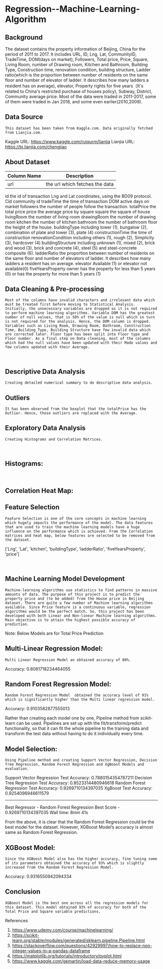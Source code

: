 # Regression--Machine-Learning-Algorithm

## Background
The dataset contains the property information of Beijing, China for the period of 2011 to 2017. It includes URL, ID, Lng, Lat, CommunityID, TradeTime, DOM(days on market), Followers, Total price, Price, Square, Living Room, number of Drawing room, Kitchen and Bathroom, Building Type, Construction time, renovation condition, building structure, Ladder ratio(which is the proportion between number of residents on the same floor and number of elevator of ladder. It describes how many ladders a resident has on average), elevator, Property rights for five years（It's related to China's restricted purchase of houses policy), Subway, District, Community average price. Most of the data were traded in 2011-2017, some of them were traded in Jan 2018, and some even earlier(2010,2009).

## Data Source
	This dataset has been taken from Kaggle.com. Data originally fetched from Lianjia.com. 
Kaggle URL: https://www.kaggle.com/ruiqurm/lianjia
Lianjia URL: https://bj.lianjia.com/chengjiao

## About Dataset

| Column Name | Description |
------------- | -------------
| url | the url which fetches the data |

id	the id of transaction
Lng and Lat 	coordinates, using the BD09 protocol.
Cid	community id
tradeTime	the time of transaction
DOM	active days on market
followers	the number of people follow the transaction.
totalPrice	the total price
price	the average price by square
square	the square of house
livingRoom	the number of living room
drawingRoom	the number of drawing room
kitchen	the number of kitchen
bathroom	the number of bathroom
floor	the height of the house.
buildingType	including tower (1), bungalow (2), combination of plate and tower (3), plate (4)
constructionTime	the time of construction
renovationCondition	including others (1), rough (2), Simplicity (3), hardcover (4)
buildingStructure	including unknown (1), mixed (2), brick and wood (3), brick and concrete (4), steel (5) and steel-concrete composite (6).
ladderRatio	the proportion between number of residents on the same floor and number of elevators of ladder. It describes how many ladders a resident has on average.
elevator	 Available (1) 
or elevator not available(0)
fiveYearsProperty	owner has the property for less than 5 years (0)
or has the property for more than 5 years (1)


## Data Cleaning & Pre-processing
	Most of the columns have invalid characters and irrelevant data which must be treated first before moving to Statistical Analysis. Initially, the unnecessary variables are dropped as it is not required to perform machine learning algorithms. Variable DOM has the greatest number of null values, that is 50% of the value is null which in turn is not required for the analysis. Hence, the DOM column is dropped. Variables such as Living Room, Drawing Room, Bathroom, Construction Time, Building Type, Building Structure have few invalid data which are corrected later. Floor type has been split into Floor type and Floor number. As a final step on Data cleaning, most of the columns which had the null values have been updated with their Mode values and few columns updated with their Average.

 
## Descriptive Data Analysis
	Creating detailed numerical summary to do descriptive data analysis.
 

## Outliers
	It has been observed from the boxplot that the totalPrice has the Outlier. Hence, those outliers are replaced with the Average.
 

## Exploratory Data Analysis
	Creating Histograms and Correlation Matrices.

 
## Histograms:
 

 
## Correlation Heat Map:
 
## Feature Selection
	Feature Selection is one of the core concepts in machine learning which hugely impacts the performance of the model. The data features that are used to train the machine learning models have a huge influence on the performance which is achieved. From the Correlation matrices and heat map, below features are selected to be removed from the dataset.
['Lng', 'Lat', 'kitchen', 'buildingType', 'ladderRatio', 'fiveYearsProperty', 'price']

 
## Machine Learning Model Development
	Machine-learning algorithms use statistics to find patterns in massive amounts of data. The purpose of this project is to predict the property price and (to be added) from the House price in Beijing dataset. There are quite a few number of Machine learning algorithms available. Since Price feature is a continuous variable, regression algorithms would be the perfect match. So, this project has been developed with both Linear and Non-linear Machine learning algorithms. Main objective is to attain the highest possible accuracy of prediction.

Note: Below Models are for Total Price Prediction

## Multi-Linear Regression Model:
	Multi Linear Regression Model an obtained accuracy of 80%.

Accuracy:  0.8081718234464055
 

## Random Forest Regression Model:
	Random Forest Regression Model  obtained the accuracy level of 91% which is significantly higher than the Multi linear regression model.

Accuracy:  0.9103582877555013
 

Rather than creating each model one by one, Pipeline method from scikit-learn can be used. Pipelines are set up with the fit/transform/predict functionality, so that it can fit the whole pipeline to the training data and transform the test data without having to do it individually every time.

## Model Selection:
	Using Pipeline method and creating Support Vector Regression, Decision Tree Regression, Random Forest Regression and XgBoost Models and evaluation.

Support Vector Regression Test Accuracy: 0.7880154354787211
Decision Tree Regression Test Accuracy: 0.8523314480946618
Random Forest Regression Test Accuracy: 0.9269710134397035
XgBoost Test Accuracy: 0.9254096946611579

--------------------------------------

Best Regressor -  Random Forest Regression
Best Score -  0.9269710134397035
Wall time: 8min 41s

From the above, it is clear that the Random Forest Regression could be the best model for the dataset. However, XGBoost Model’s accuracy is almost same as Random Forest Regression. 

## XGBoost Model:
	Since the XGBoost Model also has the higher accuracy, fine tuning some of its parameters obtained the accuracy of 93% which is slightly increased from the Random Forest Regression Model.
Accuracy:  0.9316550942094334
 
## Conclusion
	XGBoost Model is the best one across all the regression models for this dataset. This model obtained 93% of accuracy for both of the Total Price and Square variable predictions. 


References
1.	https://www.udemy.com/course/machinelearning/
2.	https://scikit-learn.org/stable/modules/generated/sklearn.pipeline.Pipeline.html
3.	https://stackoverflow.com/questions/42929997/how-to-replace-non-integer-values-in-a-pandas-dataframe
4.	https://matplotlib.org/tutorials/introductory/pyplot.html
5.	https://www.kaggle.com/gemartin/load-data-reduce-memory-usage
